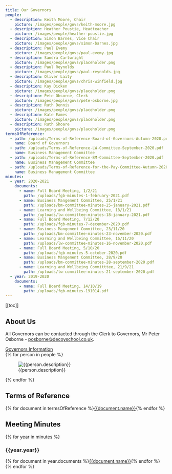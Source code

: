 ```yaml
---
title: Our Governors
people:
  - description: Keith Moore, Chair
    picture: /images/people/govs/keith-moore.jpg
  - description: Heather Poustie, Headteacher
    picture: /images/people/heather-poustie.jpg
  - description: Simon Barnes, Vice Chair
    picture: /images/people/govs/simon-barnes.jpg
  - description: Paul Evemy
    picture: /images/people/govs/paul-evemy.jpg
  - description: Sandra Cartwright
    picture: /images/people/govs/placeholder.png
  - description: Paul Reynolds
    picture: /images/people/govs/paul-reynolds.jpg
  - description: Oliver Laity
    picture: /images/people/govs/chris-winfield.jpg
  - description: Kay Dicken
    picture: /images/people/govs/placeholder.png
  - description: Pete Obsorne, Clerk
    picture: /images/people/govs/pete-osborne.jpg
  - description: Ruth Dennis
    picture: /images/people/govs/placeholder.png
  - description: Kate Eames
    picture: /images/people/govs/placeholder.png
  - description: Ruth Shoare
    picture: /images/people/govs/placeholder.png
termsOfReference:
  - path: /uploads/Terms-of-Reference-Board-of-Governors-Autumn-2020.pdf
    name: Board of Governors
  - path: /uploads/Terms-of-Reference-LW-Committee-September-2020.pdf
    name: Business Management Committee
  - path: /uploads/Terms-of-Reference-BM-Committee-September-2020.pdf
    name: Business Management Committee
  - path: /uploads/Terms-of-Reference-for-the-Pay-Committee-Autumn-2020.pdf
    name: Business Management Committee
minutes:
  - year: 2020-2021
    documents:
      - name: Full Board Meeting, 1/2/21
        path: /uploads/fgb-minutes-1-february-2021.pdf
      - name: Business Mangement Committee, 25/1/21
        path: /uploads/bm-committee-minutes-25-january-2021.pdf
      - name: Learning and Wellbeing Committee, 18/1/21
        path: /uploads/lw-committee-minutes-18-january-2021.pdf
      - name: Full Board Meeting, 7/12/20
        path: /uploads/fgb-minutes-7-december-2020.pdf
      - name: Business Mangement Committee, 23/11/20
        path: /uploads/bm-committee-minutes-23-november-2020.pdf
      - name: Learning and Wellbeing Committee, 16/11/20
        path: /uploads/lw-committee-minutes-16-november-2020.pdf
      - name: Full Board Meeting, 5/10/20
        path: /uploads/fgb-minutes-5-october-2020.pdf
      - name: Business Mangement Committee, 28/9/20
        path: /uploads/bm-committee-minutes-28-september-2020.pdf
      - name: Learning and Wellbeing Committtee, 21/9/21
        path: /uploads/lw-committee-minutes-21-september-2020.pdf
  - year: 2019-2020
    documents:
      - name: Full Board Meeting, 14/10/19
        path: /uploads/fgb-minutes-191014.pdf
---
```


[[toc]]

## About Us

All Governors can be contacted through the Clerk to Governors, Mr Peter Osborne - <a href="mailto:posborne@decoyschool.co.uk">posborne@decoyschool.co.uk</a>.

<div class="content-grid">
  <a href="https://drive.google.com/folderview?id=0B0102cki14zKM1V0bDRJZVFyRmM&usp=sharing">Governors Information</a>
</div>

<div class="content-grid">
{% for person in people %}
<figure>
  <img src="{{person.picture}}" alt="{{person.description}}">
  <figcaption>{{person.description}}</figcaption>
</figure>
{% endfor %}
</div>

## Terms of Reference

<div class="content-grid">
{% for document in termsOfReference %}<a href="{{document.path}}">{{document.name}}</a>{% endfor %}
</div>

## Meeting Minutes

{% for year in minutes %}

### {{year.year}}

<div class="content-grid">
{% for document in year.documents %}<a href="{{document.path}}">{{document.name}}</a>{% endfor %}
</div>
{% endfor %}
